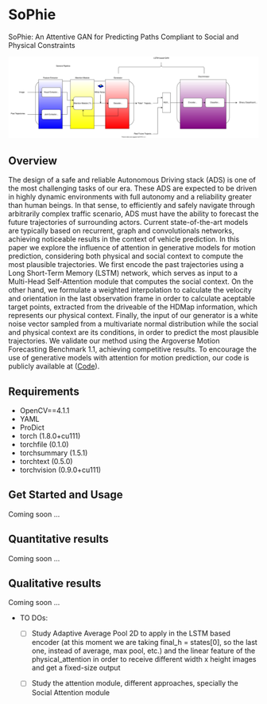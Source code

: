 # SoPhie
SoPhie: An Attentive GAN for Predicting Paths Compliant to Social and Physical Constraints

<img src="media/system_pipeline.svg"/>

## Overview
The design of a safe and reliable Autonomous Driving stack (ADS) is one of the most challenging tasks of our era. These ADS are expected to be driven in highly dynamic environments with full autonomy and a reliability greater than human beings. In that sense, to efficiently and safely navigate through arbitrarily complex traffic scenario, ADS must have the ability to forecast the future trajectories of surrounding actors. Current state-of-the-art models are typically based on recurrent, graph and convolutionals networks, achieving noticeable results in the context of vehicle prediction. In this paper we explore the influence of attention in generative models for motion prediction, considering both physical and social context to compute the most plausible trajectories. We first encode the past trajectories using a Long Short-Term Memory (LSTM) network, which serves as input to a Multi-Head Self-Attention module that computes the social context. On the other hand, we formulate a weighted interpolation to calculate the velocity and orientation in the last observation frame in order to calculate aceptable target points, extracted from the driveable of the HDMap information, which represents our physical context. Finally, the input of our generator is a white noise vector sampled from a multivariate normal distribution while the social and physical context are its conditions, in order to predict the most plausible trajectories. We validate our method using the Argoverse Motion Forecasting Benchmark 1.1, achieving competitive results. To encourage the use of generative models with attention for motion prediction, our code is publicly available at ([Code](https://github.com/Cram3r95/mhgan)).

<!-- Second, the system is validated ([Qualitative Results](https://cutt.ly/uk9ziaq)) in the CARLA simulator fulfilling the requirements of the Euro-NCAP evaluation for Unexpected Vulnerable Road Users (VRU), where a pedestrian suddenly jumps into the road and the vehicle has to avoid collision or reduce the impact velocity as much as possible. Finally, a comparison between our HD map based perception strategy and our previous work with rectangular based approach is carried out, demonstrating how incorporating enriched topological map information increases the reliability of the Autonomous Driving (AD) stack. Code is publicly available ([Code](https://github.com/Cram3r95/map-filtered-mot)) as a ROS package. -->

## Requirements

<!-- Note that due to ROS1 limitations (till Noetic version), specially in terms of TF ROS package, we limited the Python version to 2.7. Future works will integrate the code using ROS1 Noetic or ROS2, improving the version to Python3. -->

<!-- - Python3.8 
- Numpy
- ROS melodic
- HD map information (Monitorized lanes)
- scikit-image==0.17.2
- lap==0.4.0 -->
- OpenCV==4.1.1
- YAML
- ProDict
- torch (1.8.0+cu111)
- torchfile (0.1.0)
- torchsummary (1.5.1)
- torchtext (0.5.0)
- torchvision (0.9.0+cu111)

## Get Started and Usage
Coming soon ...
## Quantitative results
Coming soon ...
## Qualitative results
Coming soon ...

  - TO DOs:

	- [ ] Study Adaptive Average Pool 2D to apply in the LSTM based encoder (at this moment we are taking final_h =    states[0], so the last one, instead of average, max pool, etc.) and the linear feature of the physical_attention in order to receive different width x height images and get a fixed-size output 
    - [ ] Study the attention module, different approaches, specially the Social Attention module


